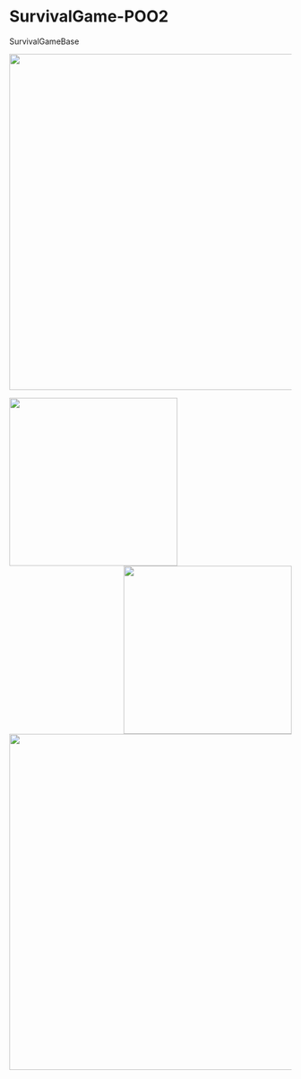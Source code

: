 # SurvivalGame-POO2
SurvivalGameBase

<p align="center">
  <img width="800" height="600" src="https://github.com/IancuOnescu/SurvivalGame-POO2/tree/master/MD%20Images/SurvivalGameDiagram.png">
</p>

<img align="left" width="300" height="300" src="https://github.com/IancuOnescu/SurvivalGame-POO2/tree/master/MD%20Images/SurvivalGameClasses.png">
<img align="right" width="300" height="300" src="https://github.com/IancuOnescu/SurvivalGame-POO2/tree/master/MD%20Images/SurvivalGameClasses2.png">


<p align="center">
  <img width="800" height="600" src="https://github.com/IancuOnescu/SurvivalGame-POO2/tree/master/MD%20Images/SurvivalGameClasses3.png">
</p>